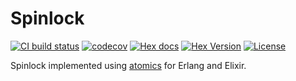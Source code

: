# Spinlock

[![CI build status](https://github.com/farhadi/spinlock/workflows/CI/badge.svg)](https://github.com/farhadi/spinlock/actions?query=workflow%3ACI)
[![codecov](https://codecov.io/gh/farhadi/spinlock/branch/main/graph/badge.svg)](https://codecov.io/gh/farhadi/spinlock)
[![Hex docs](http://img.shields.io/badge/hex.pm-docs-green.svg?style=flat)](https://hexdocs.pm/spinlock)
[![Hex Version](http://img.shields.io/hexpm/v/spinlock.svg?style=flat)](https://hex.pm/packages/spinlock)
[![License](http://img.shields.io/hexpm/l/spinlock.svg?style=flat)](https://github.com/farhadi/spinlock/blob/master/LICENSE)

Spinlock implemented using [atomics](https://erlang.org/doc/man/atomics.html) for Erlang and Elixir.
